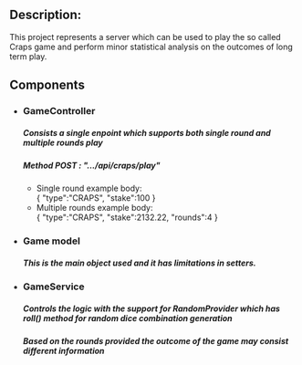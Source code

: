 ## Description:
   This project represents a server which can be used to play the so called Craps game
   and perform minor statistical analysis on the outcomes of long term play.

## Components
- ### GameController
  ##### Consists a single enpoint which supports both single round and multiple rounds play
  ##### Method POST : ".../api/craps/play"
   * Single round example body:
    </br> {
    "type":"CRAPS",
    "stake":100
}
   * Multiple rounds example body:
    </br>  {
    "type":"CRAPS",
    "stake":2132.22,
    "rounds":4
}
- ### Game model
  ##### This is the main object used and it has limitations in setters.
- ### GameService
  ##### Controls the logic with the support for RandomProvider which has **roll()**  method for random dice combination generation
  ##### Based on the rounds provided the **outcome** of the game may consist different information
